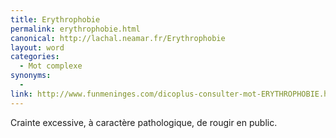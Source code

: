 ```yaml
---
title: Erythrophobie
permalink: erythrophobie.html
canonical: http://lachal.neamar.fr/Erythrophobie
layout: word
categories:
  - Mot complexe
synonyms:
  - 
link: http://www.funmeninges.com/dicoplus-consulter-mot-ERYTHROPHOBIE.html
---
```


Crainte excessive, à caractère pathologique, de rougir en public.

